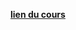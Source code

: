 [**lien du cours**](https://openclassrooms.com/fr/courses/6390246-passez-au-full-stack-avec-node-js-express-et-mongodb/6466697-developpez-la-fonction-delete-du-back-end)
